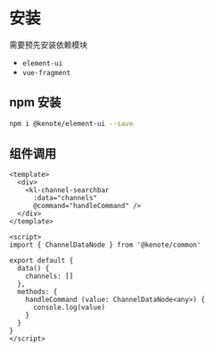 # 安装

需要预先安装依赖模块 

- `element-ui` 
- `vue-fragment`

## npm 安装

```bash
npm i @kenote/element-ui --save
```

## 组件调用

```vue
<template>
  <div>
    <kl-channel-searchbar
      :data="channels"
      @command="handleCommand" />
  </div>
</template>

<script>
import { ChannelDataNode } from '@kenote/common'

export default {
  data() {
    channels: []
  },
  methods: {
    handleCommand (value: ChannelDataNode<any>) {
      console.log(value)
    }
  }
}
</script>
```